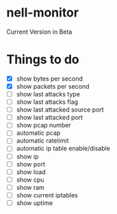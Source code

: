 # nell-monitor
Current Version in Beta

# Things to do
- [x] show bytes per second
- [x] show packets per second
- [ ] show last attacks type
- [ ] show last attacks flag
- [ ] show last attacked source port
- [ ] show last attacked port
- [ ] show pcap number
- [ ] automatic pcap
- [ ] automatic ratelimit
- [ ] automatic ip table enable/disable
- [ ] show ip 
- [ ] show port
- [ ] show load
- [ ] show cpu
- [ ] show ram
- [ ] show current iptables
- [ ] show uptime